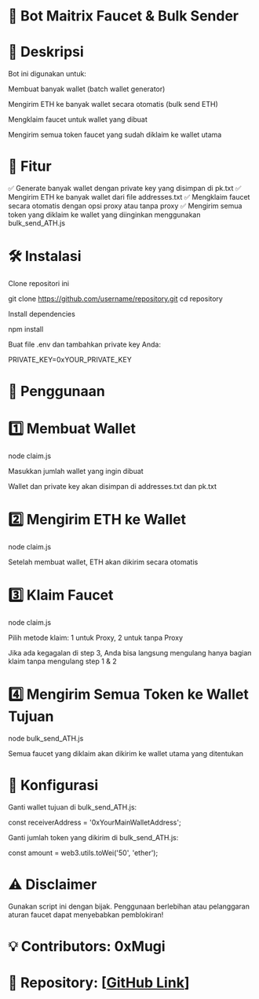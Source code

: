 # 🚀 Bot Maitrix Faucet & Bulk Sender

# 📌 Deskripsi

Bot ini digunakan untuk:

Membuat banyak wallet (batch wallet generator)

Mengirim ETH ke banyak wallet secara otomatis (bulk send ETH)

Mengklaim faucet untuk wallet yang dibuat

Mengirim semua token faucet yang sudah diklaim ke wallet utama

# 📂 Fitur

✅ Generate banyak wallet dengan private key yang disimpan di pk.txt
✅ Mengirim ETH ke banyak wallet dari file addresses.txt
✅ Mengklaim faucet secara otomatis dengan opsi proxy atau tanpa proxy
✅ Mengirim semua token yang diklaim ke wallet yang diinginkan menggunakan bulk_send_ATH.js

# 🛠️ Instalasi

Clone repositori ini

git clone https://github.com/username/repository.git
cd repository

Install dependencies

npm install

Buat file .env dan tambahkan private key Anda:

PRIVATE_KEY=0xYOUR_PRIVATE_KEY

# 🚀 Penggunaan

# 1️⃣ Membuat Wallet

node claim.js

Masukkan jumlah wallet yang ingin dibuat

Wallet dan private key akan disimpan di addresses.txt dan pk.txt

# 2️⃣ Mengirim ETH ke Wallet

node claim.js

Setelah membuat wallet, ETH akan dikirim secara otomatis

# 3️⃣ Klaim Faucet

node claim.js

Pilih metode klaim: 1 untuk Proxy, 2 untuk tanpa Proxy

Jika ada kegagalan di step 3, Anda bisa langsung mengulang hanya bagian klaim tanpa mengulang step 1 & 2

# 4️⃣ Mengirim Semua Token ke Wallet Tujuan

node bulk_send_ATH.js

Semua faucet yang diklaim akan dikirim ke wallet utama yang ditentukan

# 📝 Konfigurasi

Ganti wallet tujuan di bulk_send_ATH.js:

const receiverAddress = '0xYourMainWalletAddress';

Ganti jumlah token yang dikirim di bulk_send_ATH.js:

const amount = web3.utils.toWei('50', 'ether');

# ⚠️ Disclaimer

Gunakan script ini dengan bijak. Penggunaan berlebihan atau pelanggaran aturan faucet dapat menyebabkan pemblokiran!

# 💡 Contributors: 0xMugi
# 📌 Repository: [[GitHub Link](https://github.com/0xmugi/)]
